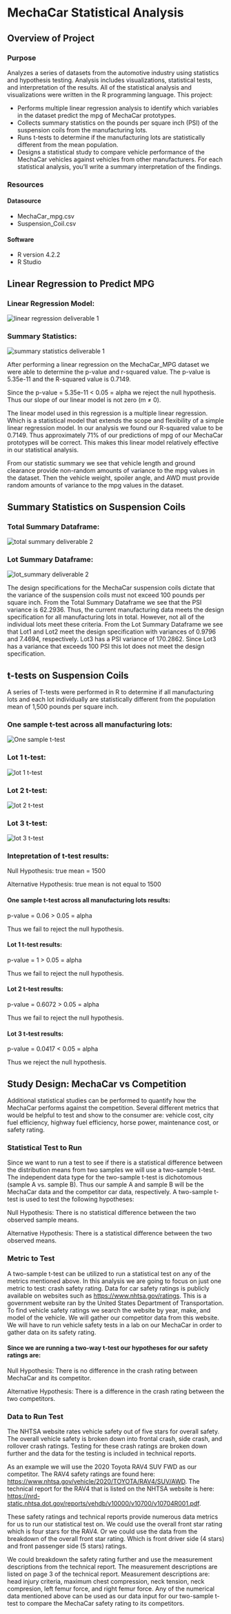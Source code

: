 # MechaCar Statistical Analysis

## Overview of Project
### Purpose

Analyzes a series of datasets from the automotive industry using statistics and hypothesis testing. Analysis includes visualizations, statistical tests, and interpretation of the results. All of the statistical analysis and visualizations were written in the R programming language. This project:
* Performs multiple linear regression analysis to identify which variables in the dataset predict the mpg of MechaCar prototypes.
* Collects summary statistics on the pounds per square inch (PSI) of the suspension coils from the manufacturing lots.
* Runs t-tests to determine if the manufacturing lots are statistically different from the mean population.
* Designs a statistical study to compare vehicle performance of the MechaCar vehicles against vehicles from other manufacturers. For each statistical analysis, you’ll write a summary interpretation of the findings.

### Resources

#### Datasource
* MechaCar_mpg.csv
* Suspension_Coil.csv

#### Software
* R version 4.2.2
* R Studio 


## Linear Regression to Predict MPG

### Linear Regression Model:

![linear regression deliverable 1](https://user-images.githubusercontent.com/111299372/214925601-6bb42c22-d174-4f73-8d6c-28ee143122fc.png)

### Summary Statistics:

![summary statistics deliverable 1](https://user-images.githubusercontent.com/111299372/214925619-12ca7603-96eb-45c1-ba64-50ee43e7d7e8.png)

After performing a linear regression on the MechaCar_MPG dataset we were able to determine the p-value and r-squared value. The p-value is 5.35e-11 and the R-squared value is 0.7149. 

Since the p-value = 5.35e-11 < 0.05 = alpha we reject the null hypothesis. Thus our slope of our linear model is not zero (m ≠ 0). 

The linear model used in this regression is a multiple linear regression. Which is a statistical model that extends the scope and flexibility of a simple linear regression model. 
In our analysis we found our R-squared value to be 0.7149. Thus approximately 71% of our predictions of mpg of our MechaCar prototypes will be correct. This makes this linear model relatively effective in our statistical analysis.

From our statistic summary we see that vehicle length and ground clearance provide non-random amounts of variance to the mpg values in the dataset. Then the vehicle weight, spoiler angle, and AWD must provide random amounts of variance to the mpg values in the dataset. 


## Summary Statistics on Suspension Coils

### Total Summary Dataframe:

![total summary deliverable 2](https://user-images.githubusercontent.com/111299372/214951427-f44bc030-c7cc-4701-b1da-df2c24853bba.png)

### Lot Summary Dataframe:

![lot_summary deliverable 2](https://user-images.githubusercontent.com/111299372/214951499-90ec640d-85fc-494c-a7b9-c5a170b18d22.png)

The design specifications for the MechaCar suspension coils dictate that the variance of the suspension coils must not exceed 100 pounds per square inch. From the Total Summary Dataframe we see that the PSI variance is 62.2936. Thus, the current manufacturing data meets the design specification for all manufacturing lots in total. However, not all of the individual lots meet these criteria. From the Lot Summary Dataframe we see that Lot1 and Lot2 meet the design specification with variances of 0.9796 and 7.4694, respectively. Lot3 has a PSI variance of 170.2862. Since Lot3 has a variance that exceeds 100 PSI this lot does not meet the design specification. 


## t-tests on Suspension Coils

A series of T-tests were performed in R to determine if all manufacturing lots and each lot individually are statistically different from the population mean of 1,500 pounds per square inch. 

### One sample t-test across all manufacturing lots:

![One sample t-test](https://user-images.githubusercontent.com/111299372/215157636-079953b5-d8eb-43d0-a2bd-117ecb5e573e.png)

### Lot 1 t-test:

![lot 1 t-test](https://user-images.githubusercontent.com/111299372/215161452-a0231ead-d616-493e-9643-9c8e734edb79.png)

### Lot 2 t-test:

![lot 2 t-test](https://user-images.githubusercontent.com/111299372/215161472-2d1e1931-6a83-4aba-adcd-fec9f65fbff1.png)

### Lot 3 t-test:

![lot 3 t-test](https://user-images.githubusercontent.com/111299372/215161493-35ee269a-52a8-454f-9a73-1e4ae1560735.png)

### Intepretation of t-test results:

Null Hypothesis: true mean = 1500

Alternative Hypothesis: true mean is not equal to 1500



#### One sample t-test across all manufacturing lots results:

p-value = 0.06 > 0.05 = alpha

Thus we fail to reject the null hypothesis.

#### Lot 1 t-test results:

p-value = 1 > 0.05 = alpha

Thus we fail to reject the null hypothesis. 

#### Lot 2 t-test results:

p-value = 0.6072 > 0.05 = alpha

Thus we fail to reject the null hypothesis.



#### Lot 3 t-test results: 

p-value = 0.0417 < 0.05 = alpha

Thus we reject the null hypothesis. 



## Study Design: MechaCar vs Competition

Additional statistical studies can be performed to quantify how the MechaCar performs against the competition. Several different metrics that would be helpful to test and show to the consumer are: vehicle cost, city fuel efficiency, highway fuel efficiency, horse power, maintenance cost, or safety rating. 

### Statistical Test to Run

Since we want to run a test to see if there is a statistical difference between the distribution means from two samples we will use a two-sample t-test. The independent data type for the two-sample t-test is dichotomous (sample A vs. sample B). Thus our sample A and sample B will be the MechaCar data and the competitor car data, respectively. A two-sample t-test is used to test the following hypotheses:

Null Hypothesis: There is no statistical difference between the two observed sample means.

Alternative Hypothesis: There is a statistical difference between the two observed means.

### Metric to Test 

A two-sample t-test can be utilized to run a statistical test on any of the metrics mentioned above. In this analysis we are going to focus on just one metric to test: crash safety rating. Data for car safety ratings is publicly available on websites such as https://www.nhtsa.gov/ratings. This is a government website ran by the United States Department of Transportation. To find vehicle safety ratings we search the website by year, make, and model of the vehicle. We will gather our competitor data from this website. We will have to run vehicle safety tests in a lab on our MechaCar in order to gather data on its safety rating. 

#### Since we are running a two-way t-test our hypotheses for our safety ratings are:

Null Hypothesis: There is no difference in the crash rating between MechaCar and its competitor.

Alternative Hypothesis: There is a difference in the crash rating between the two competitors. 

### Data to Run Test

The NHTSA website rates vehicle safety out of five stars for overall safety. The overall vehicle safety is broken down into frontal crash, side crash, and rollover crash ratings. Testing for these crash ratings are broken down further and the data for the testing is included in technical reports. 

As an example we will use the 2020 Toyota RAV4 SUV FWD as our competitor. The RAV4 safety ratings are found here: https://www.nhtsa.gov/vehicle/2020/TOYOTA/RAV4/SUV/AWD. The technical report for the RAV4 that is listed on the NHTSA website is here: https://nrd-static.nhtsa.dot.gov/reports/vehdb/v10000/v10700/v10704R001.pdf.

These safety ratings and technical reports provide numerous data metrics for us to run our statistical test on. We could use the overall front star rating which is four stars for the RAV4. Or we could use the data from the breakdown of the overall front star rating. Which is front driver side (4 stars) and front passenger side (5 stars) ratings.

We could breakdown the safety rating further and use the measurement descriptions from the technical report. The measurement descriptions are listed on page 3 of the technical report. Measurement descriptions are: head injury criteria, maximum chest compression, neck tension, neck compresion, left femur force, and right femur force. Any of the numerical data mentioned above can be used as our data input for our two-sample t-test to compare the MechaCar safety rating to its competitors. 

